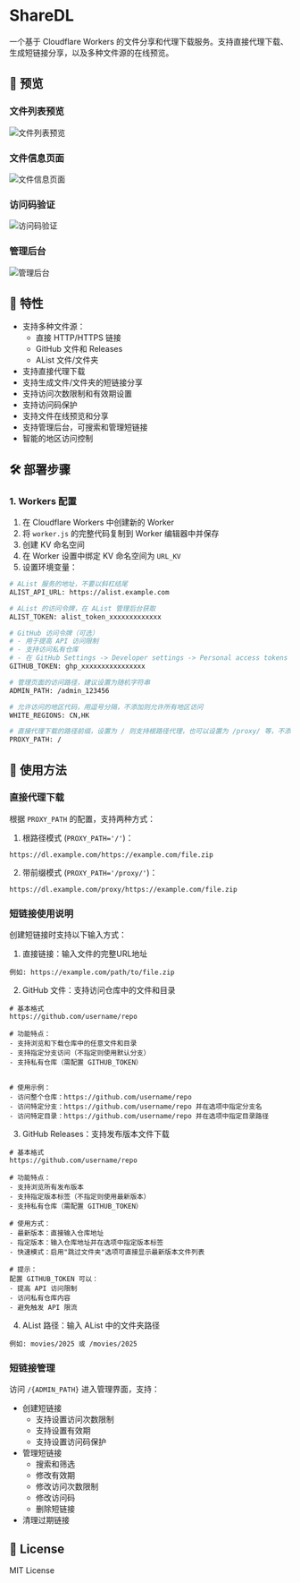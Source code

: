 # ShareDL

一个基于 Cloudflare Workers 的文件分享和代理下载服务。支持直接代理下载、生成短链接分享，以及多种文件源的在线预览。

## 📸 预览

### 文件列表预览
![文件列表预览](./images/file-list.png)

### 文件信息页面
![文件信息页面](./images/file-info.png)

### 访问码验证
![访问码验证](./images/access-code.png)

### 管理后台
![管理后台](./images/admin-panel.png)


## 🚀 特性

- 支持多种文件源：
  - 直接 HTTP/HTTPS 链接
  - GitHub 文件和 Releases
  - AList 文件/文件夹
- 支持直接代理下载
- 支持生成文件/文件夹的短链接分享
- 支持访问次数限制和有效期设置
- 支持访问码保护
- 支持文件在线预览和分享
- 支持管理后台，可搜索和管理短链接
- 智能的地区访问控制

## 🛠️ 部署步骤

### 1. Workers 配置

1. 在 Cloudflare Workers 中创建新的 Worker
2. 将 `worker.js` 的完整代码复制到 Worker 编辑器中并保存
3. 创建 KV 命名空间
4. 在 Worker 设置中绑定 KV 命名空间为 `URL_KV`
5. 设置环境变量：

```bash
# AList 服务的地址，不要以斜杠结尾
ALIST_API_URL: https://alist.example.com

# AList 的访问令牌，在 AList 管理后台获取
ALIST_TOKEN: alist_token_xxxxxxxxxxxxx

# GitHub 访问令牌（可选）
# - 用于提高 API 访问限制
# - 支持访问私有仓库
# - 在 GitHub Settings -> Developer settings -> Personal access tokens 中生成
GITHUB_TOKEN: ghp_xxxxxxxxxxxxxxxx

# 管理页面的访问路径，建议设置为随机字符串
ADMIN_PATH: /admin_123456

# 允许访问的地区代码，用逗号分隔，不添加则允许所有地区访问
WHITE_REGIONS: CN,HK

# 直接代理下载的路径前缀，设置为 / 则支持根路径代理，也可以设置为 /proxy/ 等，不添加则禁用此功能
PROXY_PATH: /
```

## 📖 使用方法

### 直接代理下载

根据 `PROXY_PATH` 的配置，支持两种方式：

1. 根路径模式 (`PROXY_PATH='/'`)：
```
https://dl.example.com/https://example.com/file.zip
```

2. 带前缀模式 (`PROXY_PATH='/proxy/'`)：
```
https://dl.example.com/proxy/https://example.com/file.zip
```

### 短链接使用说明

创建短链接时支持以下输入方式：

1. 直接链接：输入文件的完整URL地址
```
例如: https://example.com/path/to/file.zip
```

2. GitHub 文件：支持访问仓库中的文件和目录
```
# 基本格式
https://github.com/username/repo

# 功能特点：
- 支持浏览和下载仓库中的任意文件和目录
- 支持指定分支访问（不指定则使用默认分支）
- 支持私有仓库（需配置 GITHUB_TOKEN）


# 使用示例：
- 访问整个仓库：https://github.com/username/repo
- 访问特定分支：https://github.com/username/repo 并在选项中指定分支名
- 访问特定目录：https://github.com/username/repo 并在选项中指定目录路径
```

3. GitHub Releases：支持发布版本文件下载
```
# 基本格式
https://github.com/username/repo

# 功能特点：
- 支持浏览所有发布版本
- 支持指定版本标签（不指定则使用最新版本）
- 支持私有仓库（需配置 GITHUB_TOKEN）

# 使用方式：
- 最新版本：直接输入仓库地址
- 指定版本：输入仓库地址并在选项中指定版本标签
- 快速模式：启用"跳过文件夹"选项可直接显示最新版本文件列表

# 提示：
配置 GITHUB_TOKEN 可以：
- 提高 API 访问限制
- 访问私有仓库内容
- 避免触发 API 限流
```

4. AList 路径：输入 AList 中的文件夹路径
```
例如: movies/2025 或 /movies/2025
```

### 短链接管理

访问 `/{ADMIN_PATH}` 进入管理界面，支持：

- 创建短链接
  - 支持设置访问次数限制
  - 支持设置有效期
  - 支持设置访问码保护
- 管理短链接
  - 搜索和筛选
  - 修改有效期
  - 修改访问次数限制
  - 修改访问码
  - 删除短链接
- 清理过期链接

## 📄 License

MIT License
